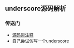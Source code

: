 ## underscore源码解析

### 传送门

- [源码带注释](https://github.com/careteenL/webFEDeveloper/blob/master/Front-end-knowledge/underscore/20180902-underscore_1.8.3_analysis.js)
- [自己尝试仿写一个underscore](https://github.com/careteenL/webFEDeveloper/blob/master/Front-end-knowledge/underscore/20180904-ctUtil.js)